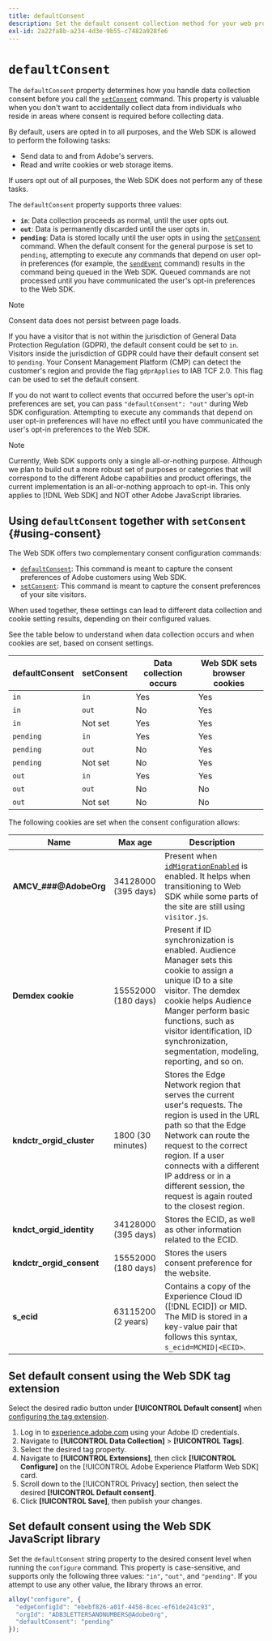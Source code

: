 ```yaml
---
title: defaultConsent
description: Set the default consent collection method for your web property.
exl-id: 2a22fa8b-a234-4d3e-9b55-c7482a928fe6
---
```


# `defaultConsent`

The `defaultConsent` property determines how you handle data collection consent before you call the [`setConsent`](../setconsent.md) command. This property is valuable when you don't want to accidentally collect data from individuals who reside in areas where consent is required before collecting data.

By default, users are opted in to all purposes, and the Web SDK is allowed to perform the following tasks:

* Send data to and from Adobe's servers.
* Read and write cookies or web storage items.

If users opt out of all purposes, the Web SDK does not perform any of these tasks.

The `defaultConsent` property supports three values:

* **`in`**: Data collection proceeds as normal, until the user opts out.
* **`out`**: Data is permanently discarded until the user opts in.
* **`pending`**: Data is stored locally until the user opts in using the [`setConsent`](../setconsent.md) command. When the default consent for the general purpose is set to `pending`, attempting to execute any commands that depend on user opt-in preferences (for example, the [`sendEvent`](../sendevent/overview.md) command) results in the command being queued in the Web SDK. Queued commands are not processed until you have communicated the user's opt-in preferences to the Web SDK.

>[!NOTE]
>
> Consent data does not persist between page loads.

If you have a visitor that is not within the jurisdiction of General Data Protection Regulation (GDPR), the default consent could be set to `in`. Visitors inside the jurisdiction of GDPR could have their default consent set to `pending`. Your Consent Management Platform (CMP) can detect the customer's region and provide the flag `gdprApplies` to IAB TCF 2.0. This flag can be used to set the default consent.

If you do not want to collect events that occurred before the user's opt-in preferences are set, you can pass `"defaultConsent": "out"` during Web SDK configuration. Attempting to execute any commands that depend on user opt-in preferences will have no effect until you have communicated the user's opt-in preferences to the Web SDK.

>[!NOTE]
>
>Currently, Web SDK supports only a single all-or-nothing purpose. Although we plan to build out a more robust set of purposes or categories that will correspond to the different Adobe capabilities and product offerings, the current implementation is an all-or-nothing approach to opt-in.  This only applies to [!DNL Web SDK] and NOT other Adobe JavaScript libraries.

## Using `defaultConsent` together with `setConsent` {#using-consent}

The Web SDK offers two complementary consent configuration commands:

* [`defaultConsent`](defaultconsent.md): This command is meant to capture the consent preferences of Adobe customers using Web SDK.
* [`setConsent`](../setconsent.md): This command is meant to capture the consent preferences of your site visitors.

When used together, these settings can lead to different data collection and cookie setting results, depending on their configured values.

See the table below to understand when data collection occurs and when cookies are set, based on consent settings.

|defaultConsent | setConsent | Data collection occurs | Web SDK sets browser cookies |
|---------|----------|---------|---------|
| `in` | `in` | Yes |  Yes |
| `in` | `out` | No | Yes |
| `in` | Not set | Yes | Yes |
| `pending` | `in` | Yes | Yes |
| `pending` | `out` | No | Yes |
| `pending` | Not set | No | Yes |
| `out` | `in` | Yes | Yes |
| `out` | `out` | No | No |
| `out` | Not set | No | No |

The following cookies are set when the consent configuration allows:

| Name | Max age | Description |
|---|---|---|
| **AMCV_###@AdobeOrg** | 34128000 (395 days) | Present when [`idMigrationEnabled`](../configure/idmigrationenabled.md) is enabled. It helps when transitioning to Web SDK while some parts of the site are still using `visitor.js`. |
| **Demdex cookie** | 15552000 (180 days) | Present if ID synchronization is enabled. Audience Manager sets this cookie to assign a unique ID to a site visitor. The demdex cookie helps Audience Manger perform basic functions, such as visitor identification, ID synchronization, segmentation, modeling, reporting, and so on.|
| **kndctr_orgid_cluster** | 1800 (30 minutes) | Stores the Edge Network region that serves the current user's requests. The region is used in the URL path so that the Edge Network can route the request to the correct region. If a user connects with a different IP address or in a different session, the request is again routed to the closest region. |
| **kndct_orgid_identity** | 34128000 (395 days) | Stores the ECID, as well as other information related to the ECID. |
| **kndctr_orgid_consent** | 15552000 (180 days) | Stores the users consent preference for the website. |
|**s_ecid**|63115200 (2 years)|Contains a copy of the Experience Cloud ID ([!DNL ECID]) or MID. The MID is stored in a key-value pair that follows this syntax, `s_ecid=MCMID\|<ECID>`.|

## Set default consent using the Web SDK tag extension

Select the desired radio button under **[!UICONTROL Default consent]** when [configuring the tag extension](/help/tags/extensions/client/web-sdk/web-sdk-extension-configuration.md).

1. Log in to [experience.adobe.com](https://experience.adobe.com) using your Adobe ID credentials.
1. Navigate to **[!UICONTROL Data Collection]** > **[!UICONTROL Tags]**.
1. Select the desired tag property.
1. Navigate to **[!UICONTROL Extensions]**, then click **[!UICONTROL Configure]** on the [!UICONTROL Adobe Experience Platform Web SDK] card.
1. Scroll down to the [!UICONTROL Privacy] section, then select the desired **[!UICONTROL Default consent]**.
1. Click **[!UICONTROL Save]**, then publish your changes.

## Set default consent using the Web SDK JavaScript library

Set the `defaultConsent` string property to the desired consent level when running the `configure` command. This property is case-sensitive, and supports only the following three values: `"in"`, `"out"`, and `"pending"`. If you attempt to use any other value, the library throws an error.

```js
alloy("configure", {
  "edgeConfigId": "ebebf826-a01f-4458-8cec-ef61de241c93",
  "orgId": "ADB3LETTERSANDNUMBERS@AdobeOrg",
  "defaultConsent": "pending"
});
```
